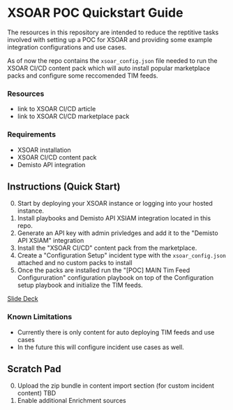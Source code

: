 # XSOAR POC Quickstart Guide

The resources in this repository are intended to reduce the reptitive tasks involved with setting up a POC
for XSOAR and providing some example integration configurations and use cases.

As of now the repo contains the `xsoar_config.json` file needed to run the XSOAR CI/CD content pack which 
will auto install popular marketplace packs and configure some reccomended TIM feeds.

### Resources
* link to XSOAR CI/CD article
* link to XSOAR CI/CD marketplace pack


### Requirements
* XSOAR installation
* XSOAR CI/CD content pack
* Demisto API integration


## Instructions (Quick Start)
0. Start by deploying your XSOAR instance or logging into your hosted instance.
1. Install playbooks and Demisto API XSIAM integration located in this repo.
2. Generate an API key with admin privledges and add it to the "Demisto API XSIAM" integration
3. Install the "XSOAR CI/CD" content pack from the marketplace.
4. Create a "Configuration Setup" incident type with the `xsoar_config.json` attached and no custom packs to install
5. Once the packs are installed run the "[POC] MAIN Tim Feed Configururation" configuration playbook on top of the Configuration setup playbook and initialize the TIM feeds.


[Slide Deck](https://docs.google.com/presentation/d/1bKIFyOPqaQIxPOPTtu_kIzxh_-eBaZs6XUQkWE8gGQc/edit?usp=sharing)

### Known Limitations
* Currently there is only content for auto deploying TIM feeds and use cases
* In the future this will configure incident use cases as well. 

## Scratch Pad

0. Upload the zip bundle in content import section (for custom incident content) TBD
0. Enable additional Enrichment sources
